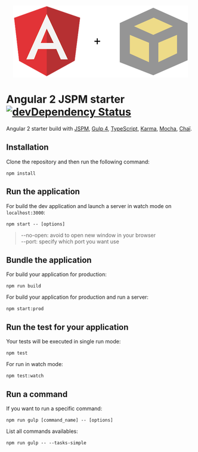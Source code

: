 <p align="center">
  <img src="./angular2xjspm.png" alt="Angular2 JSPM starter" />
</p>

# Angular 2 JSPM starter [![devDependency Status](https://david-dm.org/samouss/angular2-jspm-starter/dev-status.svg?style=flat-square)](https://david-dm.org/samouss/angular2-jspm-starter#info=devDependencies)

Angular 2 starter build with [JSPM](https://github.com/jspm/jspm-cli), [Gulp 4](https://github.com/gulpjs/gulp/tree/4.0), [TypeScript](https://github.com/Microsoft/TypeScript), [Karma](https://github.com/karma-runner/karma), [Mocha](https://github.com/mochajs/mocha), [Chaï](https://github.com/chaijs/chai).

## Installation

Clone the repository and then run the following command:

```
npm install
```

## Run the application

For build the dev application and launch a server in watch mode on `localhost:3000`:

```
npm start -- [options]
```
> --no-open: avoid to open new window in your browser  
> --port: specify which port you want use

## Bundle the application

For build your application for production:

```
npm run build
```

For build your application for production and run a server:

```
npm start:prod
```

## Run the test for your application

Your tests will be executed in single run mode:

```
npm test
```

For run in watch mode:

```
npm test:watch
```

## Run a command

If you want to run a specific command:

```
npm run gulp [command_name] -- [options]
```

List all commands availables:

```
npm run gulp -- --tasks-simple
```
